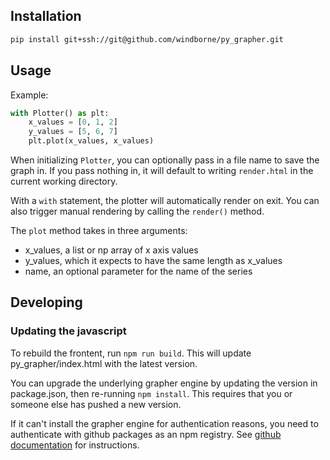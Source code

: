 
## Installation
```bash
pip install git+ssh://git@github.com/windborne/py_grapher.git
```

## Usage
Example:
```python
with Plotter() as plt:
    x_values = [0, 1, 2]
    y_values = [5, 6, 7]
    plt.plot(x_values, x_values)
```

When initializing `Plotter`, you can optionally pass in a file name to save the graph in.
If you pass nothing in, it will default to writing `render.html` in the current working directory.

With a `with` statement, the plotter will automatically render on exit.
You can also trigger manual rendering by calling the `render()` method.

The `plot` method takes in three arguments:
 - x_values, a list or np array of x axis values
 - y_values, which it expects to have the same length as x_values
 - name, an optional parameter for the name of the series

## Developing

### Updating the javascript
To rebuild the frontent, run `npm run build`. 
This will update py_grapher/index.html with the latest version.

You can upgrade the underlying grapher engine by updating the version in package.json, then re-running `npm install`. This requires that you or someone else has pushed a new version.

If it can't install the grapher engine for authentication reasons, you need to authenticate with github packages as an npm registry. 
See [github documentation](https://help.github.com/en/github/managing-packages-with-github-packages/configuring-npm-for-use-with-github-packages#authenticating-to-github-packages) for instructions.  
